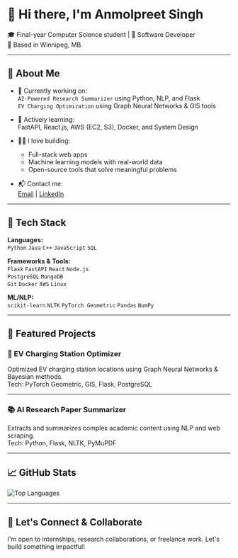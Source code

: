 # 👋 Hi there, I'm Anmolpreet Singh

🎓 Final-year Computer Science student | 🔧 Software Developer  
📍 Based in Winnipeg, MB 

---

## 💼 About Me

- 🔭 Currently working on:  
  `AI-Powered Research Summarizer` using Python, NLP, and Flask  
  `EV Charging Optimization` using Graph Neural Networks & GIS tools

- 🌱 Actively learning:  
  FastAPI, React.js, AWS (EC2, S3), Docker, and System Design

- 👨‍💻 I love building:  
  - Full-stack web apps  
  - Machine learning models with real-world data  
  - Open-source tools that solve meaningful problems

- 📬 Contact me:  
  [Email](mailto:anmol7696ss@gmail.com) | [LinkedIn](https://linkedin.com/in/anmol-preet) 

---

## 🧠 Tech Stack

**Languages:**  
`Python` `Java` `C++` `JavaScript` `SQL`

**Frameworks & Tools:**  
`Flask` `FastAPI` `React` `Node.js`  
`PostgreSQL` `MongoDB`  
`Git` `Docker` `AWS` `Linux`

**ML/NLP:**  
`scikit-learn` `NLTK` `PyTorch Geometric` `Pandas` `NumPy`

---

## 🔗 Featured Projects

### 🚗 EV Charging Station Optimizer  
Optimized EV charging station locations using Graph Neural Networks & Bayesian methods.  
Tech: PyTorch Geometric, GIS, Flask, PostgreSQL  

---

### 📚 AI Research Paper Summarizer  
Extracts and summarizes complex academic content using NLP and web scraping.  
Tech: Python, Flask, NLTK, PyMuPDF  

---

## 📈 GitHub Stats


![Top Languages](https://github-readme-stats.vercel.app/api/top-langs/?username=anmol-7696&layout=compact&theme=radical)

---

## 🙌 Let's Connect & Collaborate

I'm open to internships, research collaborations, or freelance work. Let's build something impactful!


